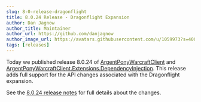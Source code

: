 ```yaml
---
slug: 8-0-release-dragonflight
title: 8.0.24 Release - Dragonflight Expansion
author: Dan Jagnow
author_title: Maintainer
author_url: https://github.com/danjagnow
author_image_url: https://avatars.githubusercontent.com/u/1059973?s=400&v=4
tags: [releases]
---
```


Today we published release 8.0.24 of [ArgentPonyWarcraftClient](https://www.nuget.org/packages/ArgentPonyWarcraftClient/8.0.24) and [ArgentPonyWarcraftClient.Extensions.DependencyInjection](https://www.nuget.org/packages/ArgentPonyWarcraftClient.Extensions.DependencyInjection/8.0.24).
This release adds full support for the API changes associated with the Dragonflight expansion.

See the [8.0.24 release notes](https://github.com/blizzard-net/warcraft/releases/tag/v8.0.24) for full details about the changes.
